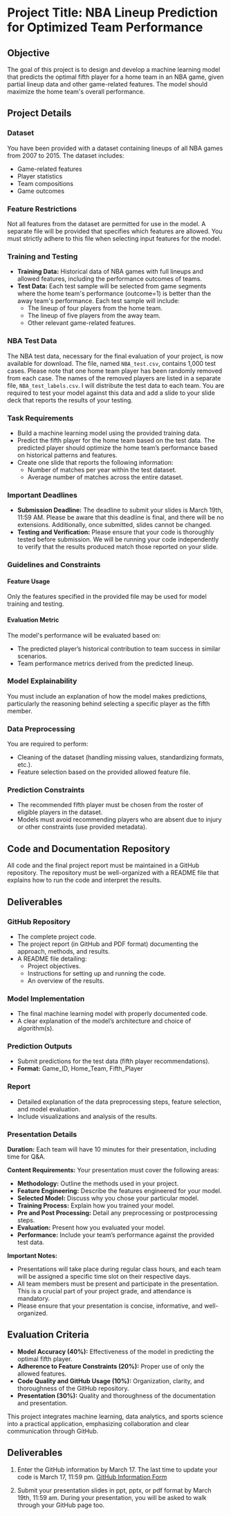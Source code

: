 # Project Title: NBA Lineup Prediction for Optimized Team Performance

## Objective
The goal of this project is to design and develop a machine learning model that predicts the optimal fifth player for a home team in an NBA game, given partial lineup data and other game-related features. The model should maximize the home team's overall performance.

## Project Details

### Dataset
You have been provided with a dataset containing lineups of all NBA games from 2007 to 2015. The dataset includes:
- Game-related features
- Player statistics
- Team compositions
- Game outcomes

### Feature Restrictions
Not all features from the dataset are permitted for use in the model. A separate file will be provided that specifies which features are allowed. You must strictly adhere to this file when selecting input features for the model.

### Training and Testing
- **Training Data:** Historical data of NBA games with full lineups and allowed features, including the performance outcomes of teams.
- **Test Data:** Each test sample will be selected from game segments where the home team's performance (outcome=1) is better than the away team's performance. Each test sample will include:
  - The lineup of four players from the home team.
  - The lineup of five players from the away team.
  - Other relevant game-related features.

### NBA Test Data
The NBA test data, necessary for the final evaluation of your project, is now available for download. The file, named `NBA_test.csv`, contains 1,000 test cases. Please note that one home team player has been randomly removed from each case. The names of the removed players are listed in a separate file, `NBA_test_labels.csv`. I will distribute the test data to each team. You are required to test your model against this data and add a slide to your slide deck that reports the results of your testing.

### Task Requirements
- Build a machine learning model using the provided training data.
- Predict the fifth player for the home team based on the test data. The predicted player should optimize the home team’s performance based on historical patterns and features.
- Create one slide that reports the following information:
  - Number of matches per year within the test dataset.
  - Average number of matches across the entire dataset.

### Important Deadlines
- **Submission Deadline:** The deadline to submit your slides is March 19th, 11:59 AM. Please be aware that this deadline is final, and there will be no extensions. Additionally, once submitted, slides cannot be changed.
- **Testing and Verification:** Please ensure that your code is thoroughly tested before submission. We will be running your code independently to verify that the results produced match those reported on your slide.

### Guidelines and Constraints

#### Feature Usage
Only the features specified in the provided file may be used for model training and testing.

#### Evaluation Metric
The model's performance will be evaluated based on:
- The predicted player’s historical contribution to team success in similar scenarios.
- Team performance metrics derived from the predicted lineup.

### Model Explainability
You must include an explanation of how the model makes predictions, particularly the reasoning behind selecting a specific player as the fifth member.

### Data Preprocessing
You are required to perform:
- Cleaning of the dataset (handling missing values, standardizing formats, etc.).
- Feature selection based on the provided allowed feature file.

### Prediction Constraints
- The recommended fifth player must be chosen from the roster of eligible players in the dataset.
- Models must avoid recommending players who are absent due to injury or other constraints (use provided metadata).

## Code and Documentation Repository
All code and the final project report must be maintained in a GitHub repository. The repository must be well-organized with a README file that explains how to run the code and interpret the results.

## Deliverables

### GitHub Repository
- The complete project code.
- The project report (in GitHub and PDF format) documenting the approach, methods, and results.
- A README file detailing:
  - Project objectives.
  - Instructions for setting up and running the code.
  - An overview of the results.

### Model Implementation
- The final machine learning model with properly documented code.
- A clear explanation of the model’s architecture and choice of algorithm(s).

### Prediction Outputs
- Submit predictions for the test data (fifth player recommendations).
- **Format:** Game_ID, Home_Team, Fifth_Player

### Report
- Detailed explanation of the data preprocessing steps, feature selection, and model evaluation.
- Include visualizations and analysis of the results.

### Presentation Details

**Duration:** Each team will have 10 minutes for their presentation, including time for Q&A.

**Content Requirements:** Your presentation must cover the following areas:
- **Methodology:** Outline the methods used in your project.
- **Feature Engineering:** Describe the features engineered for your model.
- **Selected Model:** Discuss why you chose your particular model.
- **Training Process:** Explain how you trained your model.
- **Pre and Post Processing:** Detail any preprocessing or postprocessing steps.
- **Evaluation:** Present how you evaluated your model.
- **Performance:** Include your team’s performance against the provided test data.

**Important Notes:**
- Presentations will take place during regular class hours, and each team will be assigned a specific time slot on their respective days.
- All team members must be present and participate in the presentation. This is a crucial part of your project grade, and attendance is mandatory.
- Please ensure that your presentation is concise, informative, and well-organized.

## Evaluation Criteria
- **Model Accuracy (40%):** Effectiveness of the model in predicting the optimal fifth player.
- **Adherence to Feature Constraints (20%):** Proper use of only the allowed features.
- **Code Quality and GitHub Usage (10%):** Organization, clarity, and thoroughness of the GitHub repository.
- **Presentation (30%):** Quality and thoroughness of the documentation and presentation.

This project integrates machine learning, data analytics, and sports science into a practical application, emphasizing collaboration and clear communication through GitHub.

## Deliverables
1. Enter the GitHub information by March 17. The last time to update your code is March 17, 11:59 pm. 
   [GitHub Information Form](https://docs.google.com/forms/d/e/1FAIpQLSeQzWiWaNdm8Ve90KZosVYVJ6TH8Yz76hWurOeFI46fJ2FDkw/viewform?usp=sharing)

2. Submit your presentation slides in ppt, pptx, or pdf format by March 19th, 11:59 am. During your presentation, you will be asked to walk through your GitHub page too.